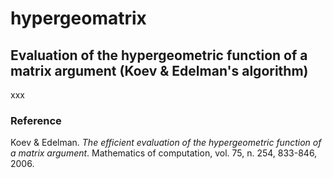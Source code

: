 # hypergeomatrix

## Evaluation of the hypergeometric function of a matrix argument (Koev & Edelman's algorithm)

xxx


### Reference

Koev & Edelman. *The efficient evaluation of the hypergeometric function of a matrix argument*.
Mathematics of computation, vol. 75, n. 254, 833-846, 2006.
